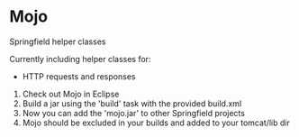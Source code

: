 Mojo
====

Springfield helper classes

Currently including helper classes for:

* HTTP requests and responses

1) Check out Mojo in Eclipse 
2) Build a jar using the 'build' task with the provided build.xml
3) Now you can add the 'mojo.jar' to other Springfield projects
4) Mojo should be excluded in your builds and added to your tomcat/lib dir
